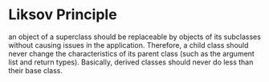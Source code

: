 
# Liksov Principle
    
an object of a superclass should be replaceable by objects of its subclasses without causing issues in the application. Therefore, a child class should never change the characteristics of its parent class (such as the argument list and return types). Basically, derived classes should never do less than their base class.















